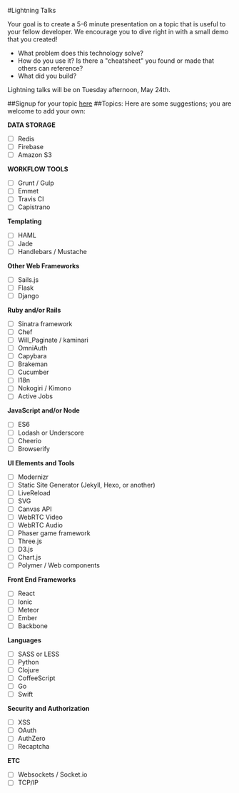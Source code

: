 #Lightning Talks

Your goal is to create a 5-6 minute presentation on a topic that is useful to your fellow developer. We encourage you to dive right in with a small demo that you created! 

- What problem does this technology solve?
- How do you use it? Is there a "cheatsheet" you found or made that others can reference?
- What did you build?

Lightning talks will be on Tuesday afternoon, May 24th.

##Signup for your topic [here](https://docs.google.com/spreadsheets/d/19lhOKlMHJW-bn604_x1eNtQwolCN44aCjBrXmbzv208/edit?usp=sharing)
##Topics:
Here are some suggestions; you are welcome to add your own:

**DATA STORAGE**

- [ ] Redis
- [ ] Firebase
- [ ] Amazon S3

**WORKFLOW TOOLS**

- [ ] Grunt / Gulp
- [ ] Emmet
- [ ] Travis CI
- [ ] Capistrano

**Templating**

- [ ] HAML
- [ ] Jade
- [ ] Handlebars / Mustache

**Other Web Frameworks**

- [ ] Sails.js
- [ ] Flask
- [ ] Django

**Ruby and/or Rails**

- [ ] Sinatra framework
- [ ] Chef
- [ ] Will_Paginate / kaminari
- [ ] OmniAuth
- [ ] Capybara
- [ ] Brakeman
- [ ] Cucumber
- [ ] I18n
- [ ] Nokogiri / Kimono
- [ ] Active Jobs

**JavaScript and/or Node**

- [ ] ES6
- [ ] Lodash or Underscore
- [ ] Cheerio
- [ ] Browserify

**UI Elements and Tools**

- [ ] Modernizr
- [ ] Static Site Generator (Jekyll, Hexo, or another)
- [ ] LiveReload
- [ ] SVG
- [ ] Canvas API
- [ ] WebRTC Video
- [ ] WebRTC Audio
- [ ] Phaser game framework
- [ ] Three.js
- [ ] D3.js
- [ ] Chart.js
- [ ] Polymer / Web components

**Front End Frameworks**

- [ ] React
- [ ] Ionic
- [ ] Meteor
- [ ] Ember
- [ ] Backbone

**Languages**

- [ ] SASS or LESS
- [ ] Python
- [ ] Clojure
- [ ] CoffeeScript
- [ ] Go
- [ ] Swift

**Security and Authorization**

- [ ] XSS
- [ ] OAuth
- [ ] AuthZero
- [ ] Recaptcha

**ETC**

- [ ] Websockets / Socket.io
- [ ] TCP/IP

